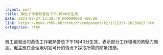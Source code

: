 ```yaml
---
layout: post
title: 黃色工作暑熱警告下午1時40分生效
date: 2023-08-27 13:38:40.000000000 +08:00
link: https://news.rthk.hk/rthk/ch/component/k2/1715337-20230827.htm
categories: rthk
---
```


勞工處發出的黃色工作暑熱警告下午1時40分生效，表示部分工作環境的熱壓力頗高。僱主應在合理地切實可行的情況下採取所需的防暑措施。
